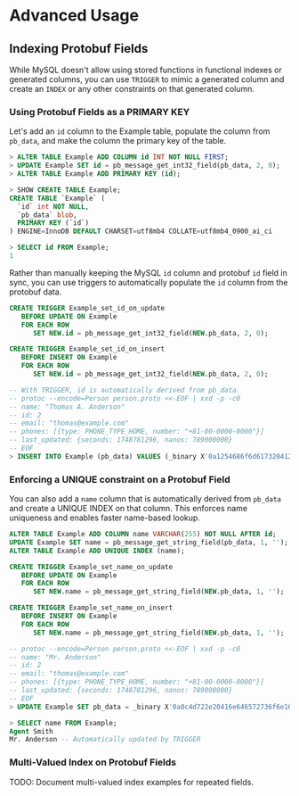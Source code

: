 # Advanced Usage

## Indexing Protobuf Fields

While MySQL doesn't allow using stored functions in functional indexes or generated columns, you can use `TRIGGER` to mimic a generated column and create an `INDEX` or any other constraints on that generated column.

### Using Protobuf Fields as a PRIMARY KEY

Let's add an `id` column to the Example table, populate the column from `pb_data`, and make the column the primary key of the table.

```sql
> ALTER TABLE Example ADD COLUMN id INT NOT NULL FIRST;
> UPDATE Example SET id = pb_message_get_int32_field(pb_data, 2, 0);
> ALTER TABLE Example ADD PRIMARY KEY (id);

> SHOW CREATE TABLE Example;
CREATE TABLE `Example` (
  `id` int NOT NULL,
  `pb_data` blob,
  PRIMARY KEY (`id`)
) ENGINE=InnoDB DEFAULT CHARSET=utf8mb4 COLLATE=utf8mb4_0900_ai_ci

> SELECT id FROM Example;
1
```

Rather than manually keeping the MySQL `id` column and protobuf `id` field in sync, you can use triggers to automatically populate the `id` column from the protobuf data.

```sql
CREATE TRIGGER Example_set_id_on_update
   BEFORE UPDATE ON Example
   FOR EACH ROW
      SET NEW.id = pb_message_get_int32_field(NEW.pb_data, 2, 0);

CREATE TRIGGER Example_set_id_on_insert
   BEFORE INSERT ON Example
   FOR EACH ROW
      SET NEW.id = pb_message_get_int32_field(NEW.pb_data, 2, 0);
```

```sql
-- With TRIGGER, id is automatically derived from pb_data.
-- protoc --encode=Person person.proto <<-EOF | xxd -p -c0
-- name: "Thomas A. Anderson"
-- id: 2
-- email: "thomas@example.com"
-- phones: [{type: PHONE_TYPE_HOME, number: "+81-00-0000-0000"}]
-- last_updated: {seconds: 1748781296, nanos: 789000000}
-- EOF
> INSERT INTO Example (pb_data) VALUES (_binary X'0a1254686f6d617320412e20416e646572736f6e10021a1274686f6d6173406578616d706c652e636f6d22140a102b38312d30302d303030302d3030303010022a0c08f091f1c10610c0de9cf802');
```

### Enforcing a UNIQUE constraint on a Protobuf Field

You can also add a `name` column that is automatically derived from `pb_data` and create a UNIQUE INDEX on that column. This enforces name uniqueness and enables faster name-based lookup.

```sql
ALTER TABLE Example ADD COLUMN name VARCHAR(255) NOT NULL AFTER id;
UPDATE Example SET name = pb_message_get_string_field(pb_data, 1, '');
ALTER TABLE Example ADD UNIQUE INDEX (name);

CREATE TRIGGER Example_set_name_on_update
   BEFORE UPDATE ON Example
   FOR EACH ROW
      SET NEW.name = pb_message_get_string_field(NEW.pb_data, 1, '');

CREATE TRIGGER Example_set_name_on_insert
   BEFORE INSERT ON Example
   FOR EACH ROW
      SET NEW.name = pb_message_get_string_field(NEW.pb_data, 1, '');
```

```sql
-- protoc --encode=Person person.proto <<-EOF | xxd -p -c0
-- name: "Mr. Anderson"
-- id: 2
-- email: "thomas@example.com"
-- phones: [{type: PHONE_TYPE_HOME, number: "+81-00-0000-0000"}]
-- last_updated: {seconds: 1748781296, nanos: 789000000}
-- EOF
> UPDATE Example SET pb_data = _binary X'0a0c4d722e20416e646572736f6e10021a1274686f6d6173406578616d706c652e636f6d22140a102b38312d30302d303030302d3030303010022a0c08f091f1c10610c0de9cf802' WHERE id = 2;

> SELECT name FROM Example;
Agent Smith
Mr. Anderson -- Automatically updated by TRIGGER
```

### Multi-Valued Index on Protobuf Fields

TODO: Document multi-valued index examples for repeated fields.